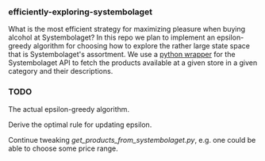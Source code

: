 ### efficiently-exploring-systembolaget

What is the most efficient strategy for maximizing pleasure when buying alcohol at Systembolaget? In this repo we plan to implement an epsilon-greedy algorithm for choosing how to explore the rather large state space that is Systembolaget's assortment. We use a [python wrapper](https://github.com/claha/pysystembolaget) for the Systembolaget API to fetch the products available at a given store in a given category and their descriptions. 

### TODO

The actual epsilon-greedy algorithm.

Derive the optimal rule for updating epsilon.

Continue tweaking *get_products_from_systembolaget.py*, e.g. one could be able to choose some price range.

